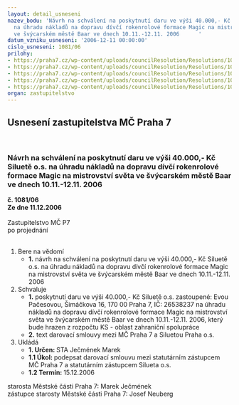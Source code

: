 ```yaml
---
layout: detail_usneseni
nazev_bodu: 'Návrh na schválení na poskytnutí daru ve výši 40.000,- Kč  Siluetě o.s.
  na úhradu nákladů na dopravu dívčí rokenrolové formace Magic na mistrovství světa
  ve švýcarském městě Baar ve dnech 10.11.-12.11. 2006      '
datum_vzniku_usneseni: '2006-12-11 00:00:00'
cislo_usneseni: 1081/06
prilohy:
- https://praha7.cz/wp-content/uploads/councilResolution/Resolutions/10388/11-zadost_doprava__svycarsko.doc
- https://praha7.cz/wp-content/uploads/councilResolution/Resolutions/10388/11-z%c3%a1pis_z_9._jedn%c3%a1n%c3%ad_sk_konan%c3%a9_27.09.2006.doc
- https://praha7.cz/wp-content/uploads/councilResolution/Resolutions/10388/11-z%c3%a1pis_ze_zk_9.10.doc
- https://praha7.cz/wp-content/uploads/councilResolution/Resolutions/10388/11-darovac%c3%ad_smlouva_silueta.doc
- https://praha7.cz/wp-content/uploads/councilResolution/Resolutions/10388/11-usnesenirmc2006112108404442.doc
organ: zastupitelstvo
---
```

<div id="ucUsn_pList" class="usn">
	<span><h2>Usnesení zastupitelstva MČ Praha 7 </h2>
<br></span><div class="standBody">
<span><h3>Návrh na schválení na poskytnutí daru ve výši 40.000,- Kč  Siluetě o.s. na úhradu nákladů na dopravu dívčí rokenrolové formace Magic na mistrovství světa ve švýcarském městě Baar ve dnech 10.11.-12.11. 2006      </h3></span><div class="center">
		<strong>č. 1081/06</strong><br>
	</div>
<div class="center">
		<strong>Ze dne 11.12.2006</strong><br><br>
	</div>Zastupitelstvo MČ P7<br> po projednání<br><br><ol>
<li>Bere na vědomí<ul><li>
<strong>1.</strong> návrh na schválení na poskytnutí daru ve výši 40.000,- Kč  Siluetě o.s. na úhradu nákladů na dopravu dívčí rokenrolové formace Magic na mistrovství světa ve švýcarském městě Baar ve dnech 10.11.-12.11. 2006      </li></ul>
</li>
<li>Schvaluje<ul>
<li>
<strong>1.</strong> poskytnutí daru ve výši 40.000,- Kč Siluetě o.s. zastoupené: Evou Pačesovou, Šimáčkova 16, 170 00 Praha 7, IČ: 26538237 na úhradu nákladů na dopravu dívčí rokenrolové formace Magic na mistrovství světa ve švýcarském městě Baar ve dnech 10.11.-12.11. 2006, který bude hrazen z rozpočtu KS - oblast zahraniční spolupráce     </li>
<li>
<strong>2.</strong> text darovací smlouvy mezi MČ Praha 7 a Siluetou Praha o.s.</li>
</ul>
</li>
<li>Ukládá<ul>
<li>
<strong>1. Určen: </strong>STA Ječmének Marek</li>
<li>
<strong>1.1 Úkol: </strong>podepsat darovací smlouvu mezi statutárním zástupcem MČ Praha 7 a statutárním zástupcem Silueta o.s.</li>
<li>
<strong>1.2 Termín: </strong>15.12.2006</li>
</ul>
</li>
</ol>starosta Městské části Praha 7: Marek Ječmének<br>zástupce starosty Městské části Praha 7: Josef Neuberg
</div>
</div>